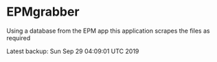 # EPMgrabber
Using a database from the EPM app this application scrapes the files as required


Latest backup: Sun Sep 29 04:09:01 UTC 2019
